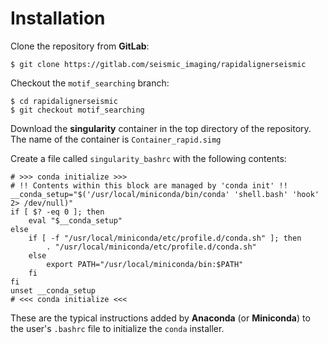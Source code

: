 # Installation

Clone the repository from **GitLab**:

    $ git clone https://gitlab.com/seismic_imaging/rapidalignerseismic

Checkout the `motif_searching` branch:

    $ cd rapidalignerseismic
    $ git checkout motif_searching


Download the **singularity** container in the top directory of the repository.
The name of the container is `Container_rapid.simg`

Create a file called `singularity_bashrc` with the following contents:

```
# >>> conda initialize >>>
# !! Contents within this block are managed by 'conda init' !!
__conda_setup="$('/usr/local/miniconda/bin/conda' 'shell.bash' 'hook' 2> /dev/null)"
if [ $? -eq 0 ]; then
    eval "$__conda_setup"
else
    if [ -f "/usr/local/miniconda/etc/profile.d/conda.sh" ]; then
        . "/usr/local/miniconda/etc/profile.d/conda.sh"
    else
        export PATH="/usr/local/miniconda/bin:$PATH"
    fi
fi
unset __conda_setup
# <<< conda initialize <<<
```

These are the typical instructions added by **Anaconda** (or **Miniconda**)
to the user's `.bashrc` file to initialize the `conda` installer.





